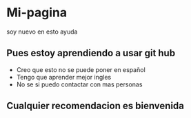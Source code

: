 # Mi-pagina
soy nuevo en esto ayuda

## Pues estoy aprendiendo a usar git hub
- Creo que esto no se puede poner en español
- Tengo que aprender mejor ingles
- No se si puedo contactar con mas personas

## Cualquier recomendacion es bienvenida

